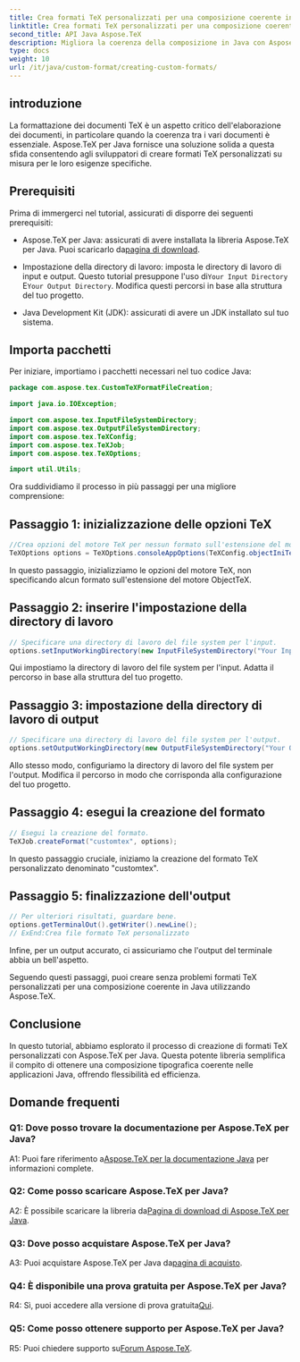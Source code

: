 ```yaml
---
title: Crea formati TeX personalizzati per una composizione coerente in Java
linktitle: Crea formati TeX personalizzati per una composizione coerente in Java
second_title: API Java Aspose.TeX
description: Migliora la coerenza della composizione in Java con Aspose.TeX. Crea formati TeX personalizzati senza sforzo.
type: docs
weight: 10
url: /it/java/custom-format/creating-custom-formats/
---
```

## introduzione

La formattazione dei documenti TeX è un aspetto critico dell'elaborazione dei documenti, in particolare quando la coerenza tra i vari documenti è essenziale. Aspose.TeX per Java fornisce una soluzione solida a questa sfida consentendo agli sviluppatori di creare formati TeX personalizzati su misura per le loro esigenze specifiche.

## Prerequisiti

Prima di immergerci nel tutorial, assicurati di disporre dei seguenti prerequisiti:

-  Aspose.TeX per Java: assicurati di avere installata la libreria Aspose.TeX per Java. Puoi scaricarlo da[pagina di download](https://releases.aspose.com/tex/java/).

-  Impostazione della directory di lavoro: imposta le directory di lavoro di input e output. Questo tutorial presuppone l'uso di`Your Input Directory` E`Your Output Directory`. Modifica questi percorsi in base alla struttura del tuo progetto.

- Java Development Kit (JDK): assicurati di avere un JDK installato sul tuo sistema.

## Importa pacchetti

Per iniziare, importiamo i pacchetti necessari nel tuo codice Java:

```java
package com.aspose.tex.CustomTeXFormatFileCreation;

import java.io.IOException;

import com.aspose.tex.InputFileSystemDirectory;
import com.aspose.tex.OutputFileSystemDirectory;
import com.aspose.tex.TeXConfig;
import com.aspose.tex.TeXJob;
import com.aspose.tex.TeXOptions;

import util.Utils;
```

Ora suddividiamo il processo in più passaggi per una migliore comprensione:

## Passaggio 1: inizializzazione delle opzioni TeX

```java
//Crea opzioni del motore TeX per nessun formato sull'estensione del motore ObjectTeX.
TeXOptions options = TeXOptions.consoleAppOptions(TeXConfig.objectIniTeX());
```

In questo passaggio, inizializziamo le opzioni del motore TeX, non specificando alcun formato sull'estensione del motore ObjectTeX.

## Passaggio 2: inserire l'impostazione della directory di lavoro

```java
// Specificare una directory di lavoro del file system per l'input.
options.setInputWorkingDirectory(new InputFileSystemDirectory("Your Input Directory"));
```

Qui impostiamo la directory di lavoro del file system per l'input. Adatta il percorso in base alla struttura del tuo progetto.

## Passaggio 3: impostazione della directory di lavoro di output

```java
// Specificare una directory di lavoro del file system per l'output.
options.setOutputWorkingDirectory(new OutputFileSystemDirectory("Your Output Directory"));
```

Allo stesso modo, configuriamo la directory di lavoro del file system per l'output. Modifica il percorso in modo che corrisponda alla configurazione del tuo progetto.

## Passaggio 4: esegui la creazione del formato

```java
// Esegui la creazione del formato.
TeXJob.createFormat("customtex", options);
```

In questo passaggio cruciale, iniziamo la creazione del formato TeX personalizzato denominato "customtex".

## Passaggio 5: finalizzazione dell'output

```java
// Per ulteriori risultati, guardare bene.
options.getTerminalOut().getWriter().newLine();
// ExEnd:Crea file formato TeX personalizzato
```

Infine, per un output accurato, ci assicuriamo che l'output del terminale abbia un bell'aspetto.

Seguendo questi passaggi, puoi creare senza problemi formati TeX personalizzati per una composizione coerente in Java utilizzando Aspose.TeX.

## Conclusione

In questo tutorial, abbiamo esplorato il processo di creazione di formati TeX personalizzati con Aspose.TeX per Java. Questa potente libreria semplifica il compito di ottenere una composizione tipografica coerente nelle applicazioni Java, offrendo flessibilità ed efficienza.

## Domande frequenti

### Q1: Dove posso trovare la documentazione per Aspose.TeX per Java?

 A1: Puoi fare riferimento a[Aspose.TeX per la documentazione Java](https://reference.aspose.com/tex/java/) per informazioni complete.

### Q2: Come posso scaricare Aspose.TeX per Java?

 A2: È possibile scaricare la libreria da[Pagina di download di Aspose.TeX per Java](https://releases.aspose.com/tex/java/).

### Q3: Dove posso acquistare Aspose.TeX per Java?

 A3: Puoi acquistare Aspose.TeX per Java da[pagina di acquisto](https://purchase.aspose.com/buy).

### Q4: È disponibile una prova gratuita per Aspose.TeX per Java?

 R4: Sì, puoi accedere alla versione di prova gratuita[Qui](https://releases.aspose.com/).

### Q5: Come posso ottenere supporto per Aspose.TeX per Java?

 R5: Puoi chiedere supporto su[Forum Aspose.TeX](https://forum.aspose.com/c/tex/47).